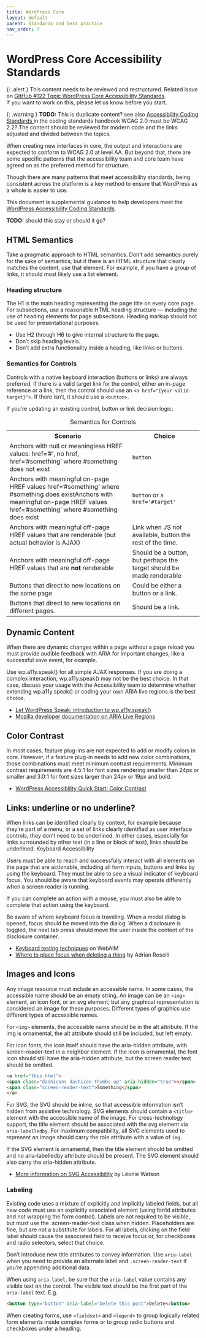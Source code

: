 ```yaml
---
title: WordPress Core
layout: default
parent: Standards and best practice
nav_order: 7
---
```


# WordPress Core Accessibility Standards

{: .alert }
This content needs to be reviewed and restructured. 
Related issue on [GitHub #122 Topic WordPress Core Accessibility Standards](https://github.com/wpaccessibility/wp-a11y-docs/issues/122).  
If you want to work on this, please let us know before you start.

{: .warning }
**TODO:**
This is duplicate content? see also [Accessibility Coding Standards ](https://developer.wordpress.org/coding-standards/wordpress-coding-standards/accessibility/)in the coding standards handbook WCAG 2.0 must be WCAG 2.2?
The content should be reviewed for modern code and the links adjusted and divided between the topics.

When creating new interfaces in core, the output and interactions are expected to conform to WCAG 2.0 at level AA. But beyond that, there are some specific patterns that the accessibility team and core team have agreed on as the preferred method for structure.

Though there are many patterns that meet accessibility standards, being consistent across the platform is a key method to ensure that WordPress as a whole is easier to use.

This document is supplemental guidance to help developers meet the [WordPress Accessibility Coding Standards](https://developer.wordpress.org/coding-standards/wordpress-coding-standards/accessibility/).


**TODO:** should this stay or should it go?

## HTML Semantics

Take a pragmatic approach to HTML semantics. Don’t add semantics purely for the sake of semantics; but if there is an HTML structure that clearly matches the content, use that element. For example, if you have a group of links, it should most likely use a list element.

### Heading structure

The H1 is the main heading representing the page title on every core page. For subsections, use a reasonable HTML heading structure — including the use of heading elements for page subsections. Heading markup should not be used for presentational purposes.

- Use H2 through H6 to give internal structure to the page.
- Don’t skip heading levels.
- Don’t add extra functionality inside a heading, like links or buttons.

### Semantics for Controls

Controls with a native keyboard interaction (buttons or links) are always preferred. If there is a valid target link for the control, either an in-page reference or a link, then the control should use an `<a href="{your-valid-target}">`. If there isn’t, it should use a `<button>`.

If you’re updating an existing control, button or link decision logic:

<table>
    <caption>Semantics for Controls</caption>
    <tr>
        <th>Scenario</th>
        <th>Choice</th>
    </tr>
    </thead>
    <tr>
        <td>Anchors with null or meaningless HREF values: href=’#’, no href, href=’#something’ where #something does not exist</td>
        <td><code>button</code></td>
    </tr>
    <tr>
        <td>Anchors with meaningful on-page HREF values href=’#something’ where #something does existAnchors with meaningful on-page HREF values href=’#something’ where #something does exist</td>
        <td><code>button</code> or <code>a href='#target'</code></td>
    </tr>
    <tr>
        <td>Anchors with meaningful off-page HREF values that are renderable (but actual behavior is AJAX)</td>
        <td>Link when JS not available, button the rest of the time.</td>
    </tr>
    <tr>
        <td>Anchors with meaningful off-page HREF values that are <strong>not</strong> renderable</td>
        <td>Should be a button, but perhaps the target should be made renderable</td>
    </tr>
    <tr>
        <td>Buttons that direct to new locations on the same page</td>
        <td>Could be either a button or a link.</td>
    </tr>
    <tr>
        <td>Buttons that direct to new locations on different pages.</td>
        <td>Should be a link.</td>
    </tr>
</table>

## Dynamic Content

When there are dynamic changes within a page without a page reload you must provide audible feedback with ARIA for important changes, like a successful save event, for example.

Use wp.a11y.speak() for all simple AJAX responses. If you are doing a complex interaction, wp.a11y.speak() may not be the best choice. In that case, discuss your usage with the Accessibility team to determine whether extending wp.a11y.speak() or coding your own ARIA live regions is the best choice.

- [Let WordPress Speak: introduction to wp.a11y.speak()](https://make.wordpress.org/accessibility/2015/04/15/let-wordpress-speak-new-in-wordpress-4-2/)
- [Mozilla developer documentation on ARIA Live Regions](https://developer.mozilla.org/en-US/docs/Web/Accessibility/ARIA/Guides/Live_regions)

## Color Contrast

In most cases, feature plug-ins are not expected to add or modify colors in core. However, if a feature plug-in needs to add new color combinations, those combinations must meet minimum contrast requirements. Minimum contrast requirements are 4.5:1 for font sizes rendering smaller than 24px or smaller and 3.0:1 for font sizes larger than 24px or 19px and bold.

- [WordPress Accessibility Quick Start: Color Contrast](https://make.wordpress.org/accessibility/handbook/quick-start-guide/#color-contrast)

## Links: underline or no underline?

When links can be identified clearly by context, for example because they’re part of a menu, or a set of links clearly identified as user interface controls, they don’t need to be underlined. In other cases, especially for links surrounded by other text (in a line or block of text), links should be underlined.
Keyboard Accessibility

Users must be able to reach and successfully interact with all elements on the page that are actionable, including all form inputs, buttons and links by using the keyboard. They must be able to see a visual indicator of keyboard focus. You should be aware that keyboard events may operate differently when a screen reader is running.

If you can complete an action with a mouse, you must also be able to complete that action using the keyboard.

Be aware of where keyboard focus is traveling. When a modal dialog is opened, focus should be moved into the dialog. When a disclosure is toggled, the next tab press should move the user inside the content of the disclosure container.

- [Keyboard testing techniques](https://webaim.org/techniques/keyboard/) on WebAIM
- [Where to place focus when deleting a thing](https://adrianroselli.com/2023/08/where-to-put-focus-when-deleting-a-thing.html#:~:text=TL%3BDR%3A%20When%20deleting%20something,control%20or%20its%20grouping%20container.) by Adrian Roselli

## Images and Icons

Any image resource must include an accessible name. In some cases, the accessible name should be an empty string. An image can be an `<img>` element, an icon font, or an svg element; but any graphical representation is considered an image for these purposes. Different types of graphics use different types of accessible names.

For `<img>` elements, the accessible name should be in the alt attribute. If the img is ornamental, the alt attribute should still be included, but left empty.

For icon fonts, the icon itself should have the aria-hidden attribute, with screen-reader-text in a neighbor element. If the icon is ornamental, the font icon should still have the aria-hidden attribute, but the screen reader text should be omitted.

```html
<a href="this.html">
<span class="dashicons dashicon-thumbs-up" aria-hidden="true"></span>
<span class="screen-reader-text">Something</span>
</a>
```

For SVG, the SVG should be inline, so that accessible information isn’t hidden from assistive technology. SVG elements should contain a `<title>` element with the accessible name of the image. For cross-technology support, the title element should be associated with the svg element via `aria-labelledby`. For maximum compatibility, all SVG elements used to represent an image should carry the role attribute with a value of `img`.

If the SVG element is ornamental, then the title element should be omitted and no aria-labelledby attribute should be present. The SVG element should also carry the aria-hidden attribute.

- [More information on SVG Accessibility](http://www.sitepoint.com/tips-accessible-svg/) by Léonie Watson

### Labeling

Existing code uses a mixture of explicitly and implicitly labeled fields, but all new code must use an explicitly associated <label> element (using for/id attributes and not wrapping the form control). Labels are not required to be visible, but must use the .screen-reader-text class when hidden. Placeholders are fine, but are not a substitute for labels. For all labels, clicking on the field label should cause the associated field to receive focus or, for checkboxes and radio selectors, select that choice.

Don’t introduce new title attributes to convey information. Use `aria-label` when you need to provide an alternate label and `.screen-reader-text` if you’re appending additional data.

When using `aria-label`, be sure that the `aria-label` value contains any visible text on the control. The visible text should be the first part of the `aria-label` text. E.g.

```html
<button type="button" aria-label="Delete this post">Delete</button>
```

When creating forms, use `<fieldset>` and `<legend>` to group logically related form elements inside complex forms or to group radio buttons and checkboxes under a heading.
